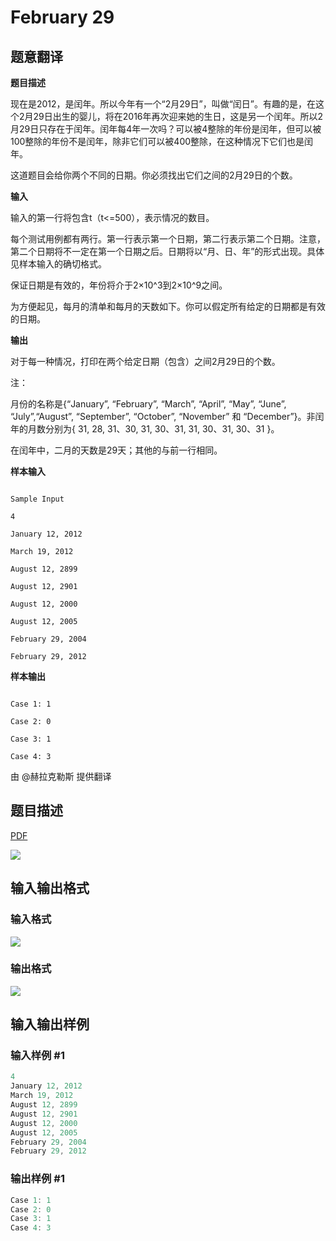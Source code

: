 # February 29

## 题意翻译

**题目描述**

现在是2012，是闰年。所以今年有一个“2月29日”，叫做“闰日”。有趣的是，在这个2月29日出生的婴儿，将在2016年再次迎来她的生日，这是另一个闰年。所以2月29日只存在于闰年。闰年每4年一次吗？可以被4整除的年份是闰年，但可以被100整除的年份不是闰年，除非它们可以被400整除，在这种情况下它们也是闰年。

这道题目会给你两个不同的日期。你必须找出它们之间的2月29日的个数。

**输入**

输入的第一行将包含t（t<=500），表示情况的数目。

每个测试用例都有两行。第一行表示第一个日期，第二行表示第二个日期。注意，第二个日期将不一定在第一个日期之后。日期将以“月、日、年”的形式出现。具体见样本输入的确切格式。

保证日期是有效的，年份将介于2×10^3到2×10^9之间。

为方便起见，每月的清单和每月的天数如下。你可以假定所有给定的日期都是有效的日期。

**输出**

对于每一种情况，打印在两个给定日期（包含）之间2月29日的个数。

注：

月份的名称是{“January”, “February”, “March”, “April”, “May”, “June”, “July”,“August”, “September”, “October”, “November” 和 “December”}。非闰年的月数分别为{ 31, 28, 31、30, 31, 30、31, 31, 30、31, 30、31 }。

在闰年中，二月的天数是29天；其他的与前一行相同。

**样本输入**

```

Sample Input

4

January 12, 2012

March 19, 2012

August 12, 2899

August 12, 2901

August 12, 2000

August 12, 2005

February 29, 2004

February 29, 2012

```

**样本输出**

```

Case 1: 1

Case 2: 0

Case 3: 1

Case 4: 3

```

由 @赫拉克勒斯 提供翻译

## 题目描述

[problemUrl]: https://uva.onlinejudge.org/index.php?option=com_onlinejudge&Itemid=8&category=279&page=show_problem&problem=3870

[PDF](https://uva.onlinejudge.org/external/124/p12439.pdf)

![](https://cdn.luogu.com.cn/upload/vjudge_pic/UVA12439/e78ea75e1c978615aed12a81295cfc2dcd32783d.png)

## 输入输出格式

### 输入格式

![](https://cdn.luogu.com.cn/upload/vjudge_pic/UVA12439/d31d7afc6dd5a3130f549de53c0ac7227edda5b9.png)

### 输出格式

![](https://cdn.luogu.com.cn/upload/vjudge_pic/UVA12439/dd5e9313040cadbf7560ee2eac37e4e4233ef3da.png)

## 输入输出样例

### 输入样例 #1

```cpp
4
January 12, 2012
March 19, 2012
August 12, 2899
August 12, 2901
August 12, 2000
August 12, 2005
February 29, 2004
February 29, 2012
```


### 输出样例 #1

```cpp
Case 1: 1
Case 2: 0
Case 3: 1
Case 4: 3
```


